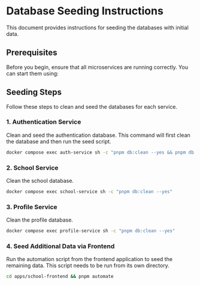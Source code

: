 # Database Seeding Instructions

This document provides instructions for seeding the databases with initial data.

## Prerequisites

Before you begin, ensure that all microservices are running correctly. You can start them using:

## Seeding Steps

Follow these steps to clean and seed the databases for each service.

### 1. Authentication Service

Clean and seed the authentication database. This command will first clean the database and then run the seed script.

```bash
docker compose exec auth-service sh -c "pnpm db:clean --yes && pnpm db:seed"
```

### 2. School Service

Clean the school database.

```bash
docker compose exec school-service sh -c "pnpm db:clean --yes"
```

### 3. Profile Service

Clean the profile database.

```bash
docker compose exec profile-service sh -c "pnpm db:clean --yes"
```

### 4. Seed Additional Data via Frontend

Run the automation script from the frontend application to seed the remaining data. This script needs to be run from its own directory.

```bash
cd apps/school-frontend && pnpm automate
```